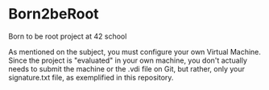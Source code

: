 # Born2beRoot
Born to be root project at 42 school

As mentioned on the subject, you must configure your own Virtual Machine. Since the project is "evaluated" in your own machine, you don't actually needs to submit the machine or the .vdi file on Git, but rather, only your signature.txt file, as exemplified in this repository.
